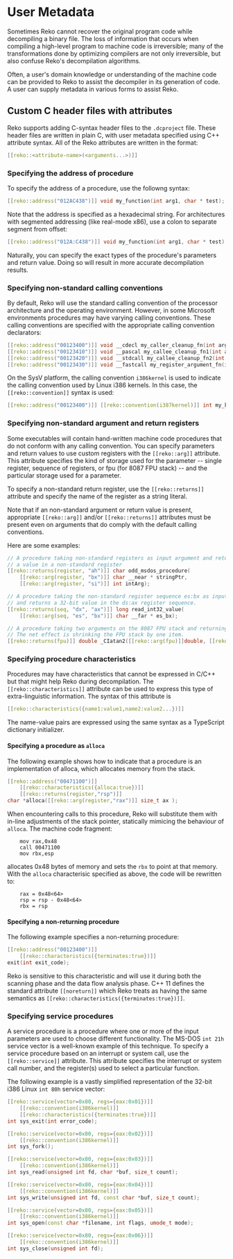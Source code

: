 # User Metadata
Sometimes Reko cannot recover the original program code while decompiling a binary file. The loss of information that occurs when compiling a high-level program to machine code is irreversible; many of the transformations done by optimizing compilers are not only irreversible, but also confuse Reko's decompilation algorithms. 

Often, a user's domain knowledge or understanding of the machine code can be provided to Reko to assist the decompiler in its generation of code. A user can supply metadata in various forms to assist Reko.

## Custom C header files with attributes
Reko supports adding C-syntax header files to the `.dcproject` file. These header files are written in plain C, with user metadata specified using C++ attribute syntax. All of the Reko attributes are written in the format:
```C++
[[reko::<attribute-name>(<arguments...>)]]
```

### Specifying the address of procedure
To specify the address of a procedure, use the followng syntax:
```C++
[[reko::address("012AC438")]] void my_function(int arg1, char * test);
```
Note that the address is specified as a hexadecimal string. For architectures with segmented addressing (like real-mode x86), use a colon to separate segment from offset:
```C++
[[reko::address("012A:C438")]] void my_function(int arg1, char * test);
```
Naturally, you can specify the exact types of the procedure's parameters and return value. Doing so will result in more accurate decompilation results.

### Specifying non-standard calling conventions
By default, Reko will use the standard calling convention of the processor architecture and the operating environment. However, in some Microsoft environments procedures may have varying calling conventions. These calling conventions are specified with the appropriate calling convention declarators:
```C++
[[reko::address("00123400")]] void __cdecl my_caller_cleanup_fn(int arg1, float arg2);
[[reko::address("00123410")]] void __pascal my_callee_cleanup_fn1(int arg1, float arg2);
[[reko::address("00123420")]] void __stdcall my_callee_cleanup_fn2(int arg1, float arg2);
[[reko::address("00123430")]] void __fastcall my_register_argument_fn(int arg1, float arg2);
```
On the SysV platform, the calling convention `i386kernel` is used to indicate the calling convention used by Linux i386 kernels. In this case, the `[[reko::convention]]` syntax is used:
```C++
[[reko::address("00123400")]] [[reko::convention(i387kernel)]] int my_kernel_syscall(char * arg1);
```

### Specifying non-standard argument and return registers
Some executables will contain hand-written machine code procedures that do not conform with any calling convention.
You can specify parameters and return values to use custom registers with the `[[reko::arg]]` attribute. This attribute specifies the kind of storage used for the parameter -- single register, sequence of registers, or fpu (for 8087 FPU stack) -- and the particular storage used for a parameter.

To specify a non-standard return register, use the `[[reko::returns]]` attribute and specify the name of the register as a string literal.

Note that if an non-standard argument or return value is present, appropriate `[[reko::arg]]` and/or `[[reko::returns]]` attributes must be present even on arguments that do comply with the default calling conventions.

Here are some examples:
```C++
// A procedure taking non-standard registers as input argument and returns
// a value in a non-standard register
[[reko::returns(register, "ah")]] char odd_msdos_procedure(
    [[reko::arg(register, "bx")]] char __near * stringPtr,
    [[reko::arg(register, "si")]] int intArg);

// A procedure taking the non-standard register sequence es:bx as input argument
// and returns a 32-bit value in the ds:ax register sequence.
[[reko::returns(seq, "dx", "ax")]] long read_int32_value(
    [[reko::arg(seq, "es", "bx")]] char __far * es_bx);

// A procedure taking two arguments on the 8087 FPU stack and returning a single value on the FPU stack.
// The net effect is shrinking the FPU stack by one item.
[[reko::returns(fpu)]] double _CIatan2([[reko::arg(fpu)]]double, [[reko::arg(fpu)]] double);
```

### Specifying procedure characteristics
Procedures may have characteristics that cannot be expressed in C/C++ but that might help Reko during decompilation. The `[[reko::characteristics]]` attribute can be used to express this type of extra-linguistic information. The syntax of this attribute is 
```C++
[[reko::characteristics({name1:value1,name2:value2...})]]
```
The name-value pairs are expressed using the same syntax as a TypeScript dictionary initializer.

#### Specifying a procedure as `alloca`
The following example shows how to indicate that a procedure is an implementation of alloca, which
allocates memory from the stack.
```C++ 
[[reko::address("00471100")]]
    [[reko::characteristics({alloca:true})]]
    [[reko::returns(register,"rsp")]]
char *alloca([[reko::arg(register,"rax")]] size_t ax );
```
When encountering calls to this procedure, Reko will substitute them with in-line adjustments of the stack pointer, statically mimicing the behaviour of `alloca`. The machine code fragment:
```
    mov rax,0x48
    call 00471100
    mov rbx,esp
```
allocates 0x48 bytes of memory and sets the `rbx` to point at that memory. With the `alloca` characterisic specified as above, the code will be rewritten to:
```
    rax = 0x48<64>
    rsp = rsp - 0x48<64>
    rbx = rsp
```

#### Specifying a non-returning procedure
The following example specifies a non-returning procedure:
```C++
[[reko::address("00123400")]]
    [[reko::characteristics({terminates:true})]]
exit(int exit_code);
```
Reko is sensitive to this characteristic and will use it during both the scanning phase and the data flow analysis phase. C++ 11 defines the standard attribute `[[noreturn]]` which Reko treats as having the same semantics as `[[reko::characteristics({terminates:true})]]`.

### Specifying service procedures
A service procedure is a procedure where one or more of the input parameters are used to choose different functionality. The MS-DOS `int 21h` service vector is a well-known example of this technique. To specify a service procedure based on an interrupt or system call, use the `[[reko::service]]` attribute. This attribute specifies the interrupt or system call number, and the register(s) used to select a particular function.

The following example is a vastly simplified representation of the 32-bit i386 Linux `int 80h` service vector:
```C++
[[reko::service(vector=0x80, regs={eax:0x01})]]
    [[reko::convention(i386kernel)]]
    [[reko::characteristics({terminates:true})]]
int sys_exit(int error_code);

[[reko::service(vector=0x80, regs={eax:0x02})]]
    [[reko::convention(i386kernel)]]
int sys_fork();

[[reko::service(vector=0x80, regs={eax:0x03})]]
    [[reko::convention(i386kernel)]]
int sys_read(unsigned int fd, char *buf, size_t count);

[[reko::service(vector=0x80, regs={eax:0x04})]]
    [[reko::convention(i386kernel)]]
int sys_write(unsigned int fd, const char *buf, size_t count);

[[reko::service(vector=0x80, regs={eax:0x05})]]
    [[reko::convention(i386kernel)]] 
int sys_open(const char *filename, int flags, umode_t mode);

[[reko::service(vector=0x80, regs={eax:0x06})]]
    [[reko::convention(i386kernel)]]
int sys_close(unsigned int fd);
```
